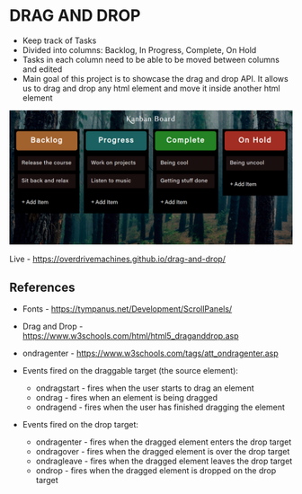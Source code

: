 # DRAG AND DROP

- Keep track of Tasks
- Divided into columns: Backlog, In Progress, Complete, On Hold
- Tasks in each column need to be able to be moved between columns and edited
- Main goal of this project is to showcase the drag and drop API. It allows us to drag and drop any html element and move it inside another html element

![Preview](preview.png)

Live - https://overdrivemachines.github.io/drag-and-drop/

## References

- Fonts - https://tympanus.net/Development/ScrollPanels/
- Drag and Drop - https://www.w3schools.com/html/html5_draganddrop.asp
- ondragenter - https://www.w3schools.com/tags/att_ondragenter.asp
- Events fired on the draggable target (the source element):

  - ondragstart - fires when the user starts to drag an element
  - ondrag - fires when an element is being dragged
  - ondragend - fires when the user has finished dragging the element

- Events fired on the drop target:
  - ondragenter - fires when the dragged element enters the drop target
  - ondragover - fires when the dragged element is over the drop target
  - ondragleave - fires when the dragged element leaves the drop target
  - ondrop - fires when the dragged element is dropped on the drop target
